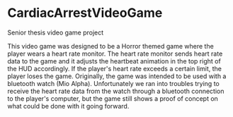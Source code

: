 # CardiacArrestVideoGame
Senior thesis video game project

This video game was designed to be a Horror themed game where the player wears a heart rate monitor. The heart rate monitor sends heart rate data to the game and it adjusts the heartbeat animation in the top right of the HUD accordingly. If the player's heart rate exceeds a certain limit, the player loses the game. Originally, the game was intended to be used with a bluetooth watch (Mio Alpha). Unfortunately we ran into troubles trying to receive the heart rate data from the watch through a bluetooth connection to the player's computer, but the game still shows a proof of concept on what could be done with it going forward.
